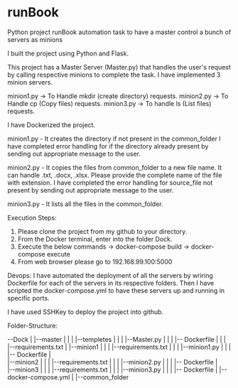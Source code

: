 # runBook
Python project runBook automation task to have a master control a bunch of servers as minions

I built the project using Python and Flask.

This project has a Master Server (Master.py) that handles the user's request by calling respective minions to complete the task.
I have implemented 3 minion servers.

minion1.py -> To Handle mkdir (create directory) requests.
minion2.py -> To Handle cp (Copy files) requests.
minion3.py -> To handle ls (List files) requests.

I have Dockerized the project.

minion1.py - It creates the directory if not present in the common_folder 
             I have completed error handling for if the directory already present by sending out appropriate message to the user.

minion2.py - It copies the files from common_folder to a new file name. It can handle .txt, .docx, .xlsx. 
             Please provide the complete name of the file with extension.
             I have completed the error handling for source_file not present by sending out appropriate message to the user.
            
minion3.py - It lists all the files in the common_folder.

Execution Steps:
1. Please clone the project from my github to your directory.
2. From the Docker terminal, enter into the folder Dock.
3. Execute the below commands
   -> docker-compose build
   -> docker-compose execute
4. From web browser please go to 192.168.99.100:5000

Devops:
I have automated the deployment of all the servers by wriring Dockerfile for each of the servers in its respective folders.
Then I have scripted the docker-compose.yml to have these servers up and running in specific ports.

I have used SSHKey to deploy the project into github.

Folder-Structure:

--Dock
 |
 |--master
 |    |
 |    |--templetes
 |    |
 |    |--Master.py
 |    |
 |    |-- Dockerfile
 |    |
 |    |--requirements.txt
 |
 |--minion1
 |    |
 |    |--requirements.txt
 |    |
 |    |--minion1.py
 |    |
 |    |-- Dockerfile
 |  
 |--minion2
 |    |
 |    |--requirements.txt
 |    |
 |    |--minion2.py
 |    |
 |    |-- Dockerfile
 |  
 |--minion3
 |    |
 |    |--requirements.txt
 |    |
 |    |--minion3.py
 |    |
 |    |-- Dockerfile
 |
 |--docker-compose.yml
 |
 |--common_folder
 
